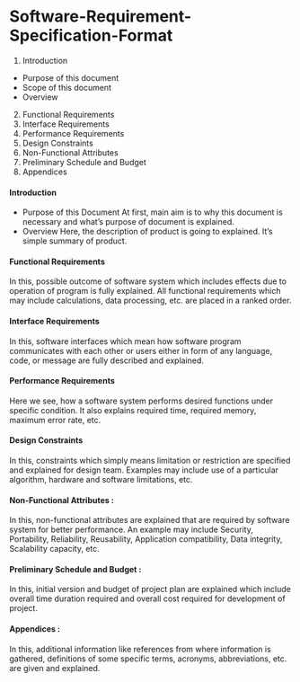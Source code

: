 # Software-Requirement-Specification-Format
1. Introduction
* Purpose of this document
* Scope of this document
* Overview
2. Functional Requirements
3. Interface Requirements
4. Performance Requirements
5. Design Constraints
6. Non-Functional Attributes
7. Preliminary Schedule and Budget
8. Appendices


#### Introduction
* Purpose of this Document 
At first, main aim is to why this document is necessary and what’s purpose of document is explained.
* Overview
Here, the description of product is going to explained. It’s simple summary of product.

#### Functional Requirements
In this, possible outcome of software system which includes effects due to operation of program is fully explained. 
All functional requirements which may include calculations, data processing, etc. are placed in a ranked order.

#### Interface Requirements
In this, software interfaces which mean how software program communicates with each other or users either in 
form of any language, code, or message are fully described and explained.

#### Performance Requirements
Here we see, how a software system performs desired functions under specific condition. 
It also explains required time, required memory, maximum error rate, etc.

#### Design Constraints 
In this, constraints which simply means limitation or restriction are specified and explained for design team. 
Examples may include use of a particular algorithm, hardware and software limitations, etc.

#### Non-Functional Attributes :
In this, non-functional attributes are explained that are required by software system for better performance. 
An example may include Security, Portability, Reliability, Reusability, Application compatibility, Data integrity, Scalability capacity, etc.

#### Preliminary Schedule and Budget :
In this, initial version and budget of project plan are explained which include overall time duration required and overall cost required for development of project.

#### Appendices :
In this, additional information like references from where information is gathered, definitions of some specific terms, acronyms, abbreviations, etc. are given and explained.
